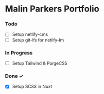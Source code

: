 # Malin Parkers Portfolio

### Todo

- [ ] Setup netlify-cms  
- [ ] Setup git-lfs for netlify-lm  

### In Progress

- [ ] Setup Tailwind & PurgeCSS  

### Done ✓

- [x] Setup SCSS in Nuxt  

